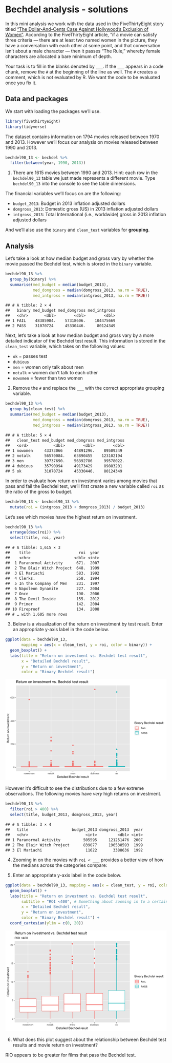 Bechdel analysis - solutions
================

In this mini analysis we work with the data used in the FiveThirtyEight
story titled [“The Dollar-And-Cents Case Against Hollywood’s Exclusion
of
Women”](https://fivethirtyeight.com/features/the-dollar-and-cents-case-against-hollywoods-exclusion-of-women/).
According to the FiveThirtyEight article, “if a movie can satisfy three
criteria — there are at least two named women in the picture, they have
a conversation with each other at some point, and that conversation
isn’t about a male character — then it passes “The Rule,” whereby
female characters are allocated a bare minimum of depth.

Your task is to fill in the blanks denoted by `___`. If the `___`
appears in a code chunk, remove the `#` at the beginning of the line as
well. The `#` creates a comment, which is not evaluated by R. We want
the code to be evaluated once you fix it.

## Data and packages

We start with loading the packages we’ll use.

``` r
library(fivethirtyeight)
library(tidyverse)
```

The dataset contains information on 1794 movies released between 1970
and 2013. However we’ll focus our analysis on movies released between
1990 and 2013.

``` r
bechdel90_13 <- bechdel %>% 
  filter(between(year, 1990, 2013))
```

1.  There are 1615 movies between 1990 and 2013. Hint: each row in the
    `bechdel90_13` table we just made represents a different movie. Type
    `bechdel90_13` into the console to see the table dimensions.

The financial variables we’ll focus on are the following:

  - `budget_2013`: Budget in 2013 inflation adjusted dollars
  - `domgross_2013`: Domestic gross (US) in 2013 inflation adjusted
    dollars
  - `intgross_2013`: Total International (i.e., worldwide) gross in 2013
    inflation adjusted dollars

And we’ll also use the `binary` and `clean_test` variables for
**grouping**.

## Analysis

Let’s take a look at how median budget and gross vary by whether the
movie passed the Bechdel test, which is stored in the `binary` variable.

``` r
bechdel90_13 %>%
  group_by(binary) %>%
  summarise(med_budget = median(budget_2013),
            med_domgross = median(domgross_2013, na.rm = TRUE),
            med_intgross = median(intgross_2013, na.rm = TRUE))
```

    ## # A tibble: 2 × 4
    ##   binary med_budget med_domgross med_intgross
    ##   <chr>       <dbl>        <dbl>        <dbl>
    ## 1 FAIL    48385984.    57318606.    104475669
    ## 2 PASS    31070724     45330446.     80124349

Next, let’s take a look at how median budget and gross vary by a more
detailed indicator of the Bechdel test result. This information is
stored in the `clean_test` variable, which takes on the following
values:

  - `ok` = passes test
  - `dubious`
  - `men` = women only talk about men
  - `notalk` = women don’t talk to each other
  - `nowomen` = fewer than two women

<!-- end list -->

2.  Remove the `#` and replace the `___` with the correct appropriate
    grouping variable.

<!-- end list -->

``` r
bechdel90_13 %>%
  group_by(clean_test) %>%
  summarise(med_budget = median(budget_2013),
            med_domgross = median(domgross_2013, na.rm = TRUE),
            med_intgross = median(intgross_2013, na.rm = TRUE))
```

    ## # A tibble: 5 × 4
    ##   clean_test med_budget med_domgross med_intgross
    ##   <ord>           <dbl>        <dbl>        <dbl>
    ## 1 nowomen     43373066     44891296.    89509349 
    ## 2 notalk      56570084.    63890455    123102194 
    ## 3 men         39737690.    56392786     99578022.
    ## 4 dubious     35790994     49173429     89883201 
    ## 5 ok          31070724     45330446.    80124349

In order to evaluate how return on investment varies among movies that
pass and fail the Bechdel test, we’ll first create a new variable called
`roi` as the ratio of the gross to budget.

``` r
bechdel90_13 <- bechdel90_13 %>%
  mutate(roi = (intgross_2013 + domgross_2013) / budget_2013)
```

Let’s see which movies have the highest return on investment.

``` r
bechdel90_13 %>%
  arrange(desc(roi)) %>% 
  select(title, roi, year)
```

    ## # A tibble: 1,615 × 3
    ##    title                     roi  year
    ##    <chr>                   <dbl> <int>
    ##  1 Paranormal Activity      671.  2007
    ##  2 The Blair Witch Project  648.  1999
    ##  3 El Mariachi              583.  1992
    ##  4 Clerks.                  258.  1994
    ##  5 In the Company of Men    231.  1997
    ##  6 Napoleon Dynamite        227.  2004
    ##  7 Once                     190.  2006
    ##  8 The Devil Inside         155.  2012
    ##  9 Primer                   142.  2004
    ## 10 Fireproof                134.  2008
    ## # … with 1,605 more rows

3.  Below is a visualization of the return on investment by test result.
    Enter an appropriate y-axis label in the code below.

<!-- end list -->

``` r
ggplot(data = bechdel90_13, 
       mapping = aes(x = clean_test, y = roi, color = binary)) +
  geom_boxplot() +
  labs(title = "Return on investment vs. Bechdel test result",
       x = "Detailed Bechdel result",
       y = "Return on investment",
       color = "Binary Bechdel result")
```

![](bechdel-solutions_files/figure-gfm/unnamed-chunk-6-1.png)<!-- -->

However it’s difficult to see the distributions due to a few extreme
observations. The following movies have *very* high returns on
investment.

``` r
bechdel90_13 %>%
  filter(roi > 400) %>%
  select(title, budget_2013, domgross_2013, year)
```

    ## # A tibble: 3 × 4
    ##   title                   budget_2013 domgross_2013  year
    ##   <chr>                         <int>         <dbl> <int>
    ## 1 Paranormal Activity          505595     121251476  2007
    ## 2 The Blair Witch Project      839077     196538593  1999
    ## 3 El Mariachi                   11622       3388636  1992

4.  Zooming in on the movies with `roi < ___` provides a better view of
    how the medians across the categories compare:

5.  Enter an appropriate y-axis label in the code below.

<!-- end list -->

``` r
ggplot(data = bechdel90_13, mapping = aes(x = clean_test, y = roi, color = binary)) +
  geom_boxplot() +
  labs(title = "Return on investment vs. Bechdel test result",
       subtitle = "ROI <400", # Something about zooming in to a certain level
       x = "Detailed Bechdel result",
       y = "Return on investment",
       color = "Binary Bechdel result") +
  coord_cartesian(ylim = c(0, 20))
```

![](bechdel-solutions_files/figure-gfm/unnamed-chunk-8-1.png)<!-- -->

6.  What does this plot suggest about the relationship between Bechdel
    test results and movie return on investment?

RIO appears to be greater for films that pass the Bechdel test.
